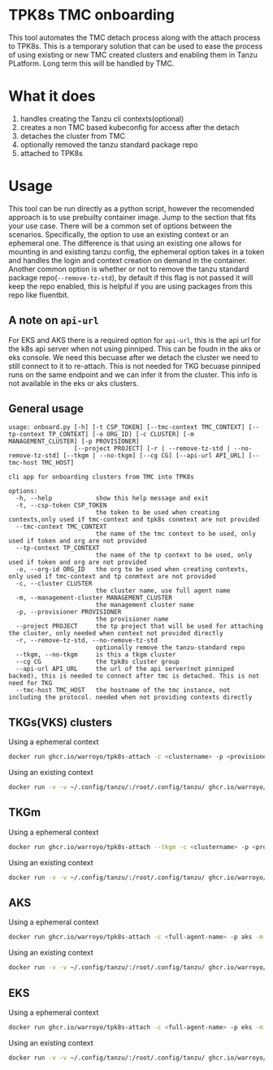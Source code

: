 # TPK8s TMC onboarding

This tool automates the TMC detach process along with the attach process to TPK8s. This is a temporary solution that can be used to ease the process of using existing or new TMC created clusters and enabling them in Tanzu PLatform. Long term this will be handled by TMC. 


# What it does
1. handles creating the Tanzu cli contexts(optional)
2. creates a non TMC based kubeconfig for access after the detach
3. detaches the cluster from TMC
4. optionally removed the tanzu standard package repo
5. attached to TPK8s

# Usage

This tool can be run directly as a python script, however the recomended approach is to use prebuilty container image. Jump to the section that fits your use case. There will be a common set of options between the scenarios. Specifically, the option to use an existing context or an ephemeral one. The difference is that using an existing one allows for mounting in and existing tanzu config, the ephemeral option takes in a token and handles the login and context creation on demand in the container. Another common option is whether or not to remove the tanzu standard package repo(`--remove-tz-std`), by default if this flag is not passed it will keep the repo enabled, this is helpful if you are using packages from this repo like fluentbit.

## A note on `api-url`

For EKS and AKS there is a required option for `api-url`, this is the api url for the k8s api server when not using pinniped. This can be foudn in the aks or eks console. We need this becuase after we detach the cluster we need to still connect to it to re-attach. This is not needed for TKG becuase pinniped runs on the same endpoint and we can infer it from the cluster. This info is not available in the eks or aks clusters. 

## General usage
```
usage: onboard.py [-h] [-t CSP_TOKEN] [--tmc-context TMC_CONTEXT] [--tp-context TP_CONTEXT] [-o ORG_ID] [-c CLUSTER] [-m MANAGEMENT_CLUSTER] [-p PROVISIONER]
                  [--project PROJECT] [-r | --remove-tz-std | --no-remove-tz-std] [--tkgm | --no-tkgm] [--cg CG] [--api-url API_URL] [--tmc-host TMC_HOST]

cli app for onboarding clusters from TMC into TPK8s

options:
  -h, --help            show this help message and exit
  -t, --csp-token CSP_TOKEN
                        the token to be used when creating contexts,only used if tmc-context and tpk8s conmtext are not provided
  --tmc-context TMC_CONTEXT
                        the name of the tmc context to be used, only used if token and org are not provided
  --tp-context TP_CONTEXT
                        the name of the tp context to be used, only used if token and org are not provided
  -o, --org-id ORG_ID   the org to be used when creating contexts, only used if tmc-context and tp conmtext are not provided
  -c, --cluster CLUSTER
                        the cluster name, use full agent name
  -m, --management-cluster MANAGEMENT_CLUSTER
                        the management cluster name
  -p, --provisioner PROVISIONER
                        the provisioner name
  --project PROJECT     the tp project that will be used for attaching the cluster, only needed when context not provided directly
  -r, --remove-tz-std, --no-remove-tz-std
                        optionally remove the tanzu-standard repo
  --tkgm, --no-tkgm     is this a tkgm cluster
  --cg CG               the tpk8s cluster group
  --api-url API_URL     the url of the api server(not pinniped backed), this is needed to connect after tmc is detached. This is not need for TKG
  --tmc-host TMC_HOST   the hostname of the tmc instance, not including the protocol. needed when not providing contexts directly
  ```


## TKGs(VKS) clusters

Using a ephemeral context

```bash
docker run ghcr.io/warroyo/tpk8s-attach -c <clustername> -p <provisioner> -m <mgmt-cluster> --csp-token <token> --org-id <org-id> --tmc-host <tmc-hostname> --project <tanzu-platform-project>
```

Using an existing context

```bash
docker run -v -v ~/.config/tanzu/:/root/.config/tanzu/ ghcr.io/warroyo/tpk8s-attach -c <clustername> -p <provisioner> -m <mgmt-cluster> --tmc-context <tmc-context-name> --tp-context <tanzu-platform-context-name> --project <tanzu-platform-project>
```


## TKGm

Using a ephemeral context

```bash
docker run ghcr.io/warroyo/tpk8s-attach --tkgm -c <clustername> -p <provisioner> -m <mgmt-cluster> --csp-token <token> --org-id <org-id> --tmc-host <tmc-hostname> --project <tanzu-platform-project>
```

Using an existing context

```bash
docker run -v -v ~/.config/tanzu/:/root/.config/tanzu/ ghcr.io/warroyo/tpk8s-attach --tkgm -c <clustername> -p <provisioner> -m <mgmt-cluster> --tmc-context <tmc-context-name> --tp-context <tanzu-platform-context-name> --project <tanzu-platform-project>
```


## AKS

Using a ephemeral context

```bash
docker run ghcr.io/warroyo/tpk8s-attach -c <full-agent-name> -p aks -m aks  --api-url <non-pinniped-api-url> --csp-token <token> --org-id <org-id>> --tmc-host <tmc-hostname> --project  <tanzu-platform-project>
```

Using an existing context

```bash
docker run -v -v ~/.config/tanzu/:/root/.config/tanzu/ ghcr.io/warroyo/tpk8s-attach --tkgm c <full-agent-name> -p aks -m aks --api-url <non-pinniped-api-url> --tmc-context <tmc-context-name> --tp-context <tanzu-platform-context-name> --project <tanzu-platform-project>
```

## EKS

Using a ephemeral context

```bash
docker run ghcr.io/warroyo/tpk8s-attach -c <full-agent-name> -p eks -m eks  --api-url <non-pinniped-api-url> --csp-token <token> --org-id <org-id>> --tmc-host <tmc-hostname> --project  <tanzu-platform-project>
```

Using an existing context

```bash
docker run -v -v ~/.config/tanzu/:/root/.config/tanzu/ ghcr.io/warroyo/tpk8s-attach --tkgm c <full-agent-name> -p eks -m eks --api-url <non-pinniped-api-url> --tmc-context <tmc-context-name> --tp-context <tanzu-platform-context-name> --project <tanzu-platform-project>
```